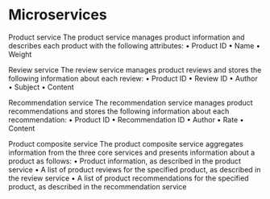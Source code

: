 # Microservices

Product service
The product service manages product information and describes each product with
the following attributes:
• Product ID
• Name
• Weight

Review service
The review service manages product reviews and stores the following information
about each review:
• Product ID
• Review ID
• Author
• Subject
• Content

Recommendation service
The recommendation service manages product recommendations and stores the
following information about each recommendation:
• Product ID
• Recommendation ID
• Author
• Rate
• Content

Product composite service
The product composite service aggregates information from the three core services
and presents information about a product as follows:
• Product information, as described in the product service
• A list of product reviews for the specified product, as described in the review
service
• A list of product recommendations for the specified product, as described in
the recommendation service
